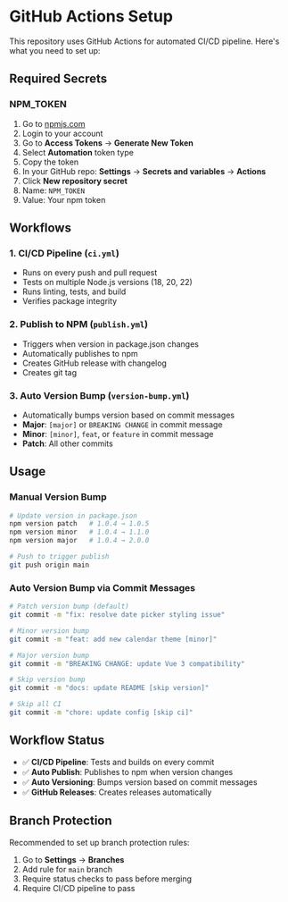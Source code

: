 # GitHub Actions Setup

This repository uses GitHub Actions for automated CI/CD pipeline. Here's what you need to set up:

## Required Secrets

### NPM_TOKEN
1. Go to [npmjs.com](https://www.npmjs.com/)
2. Login to your account
3. Go to **Access Tokens** → **Generate New Token**
4. Select **Automation** token type
5. Copy the token
6. In your GitHub repo: **Settings** → **Secrets and variables** → **Actions**
7. Click **New repository secret**
8. Name: `NPM_TOKEN`
9. Value: Your npm token

## Workflows

### 1. CI/CD Pipeline (`ci.yml`)
- Runs on every push and pull request
- Tests on multiple Node.js versions (18, 20, 22)
- Runs linting, tests, and build
- Verifies package integrity

### 2. Publish to NPM (`publish.yml`)
- Triggers when version in package.json changes
- Automatically publishes to npm
- Creates GitHub release with changelog
- Creates git tag

### 3. Auto Version Bump (`version-bump.yml`)
- Automatically bumps version based on commit messages
- **Major**: `[major]` or `BREAKING CHANGE` in commit message
- **Minor**: `[minor]`, `feat`, or `feature` in commit message  
- **Patch**: All other commits

## Usage

### Manual Version Bump
```bash
# Update version in package.json
npm version patch   # 1.0.4 → 1.0.5
npm version minor   # 1.0.4 → 1.1.0  
npm version major   # 1.0.4 → 2.0.0

# Push to trigger publish
git push origin main
```

### Auto Version Bump via Commit Messages
```bash
# Patch version bump (default)
git commit -m "fix: resolve date picker styling issue"

# Minor version bump  
git commit -m "feat: add new calendar theme [minor]"

# Major version bump
git commit -m "BREAKING CHANGE: update Vue 3 compatibility"

# Skip version bump
git commit -m "docs: update README [skip version]"

# Skip all CI
git commit -m "chore: update config [skip ci]"
```

## Workflow Status
- ✅ **CI/CD Pipeline**: Tests and builds on every commit
- ✅ **Auto Publish**: Publishes to npm when version changes
- ✅ **Auto Versioning**: Bumps version based on commit messages
- ✅ **GitHub Releases**: Creates releases automatically

## Branch Protection
Recommended to set up branch protection rules:
1. Go to **Settings** → **Branches**
2. Add rule for `main` branch
3. Require status checks to pass before merging
4. Require CI/CD pipeline to pass

